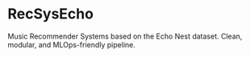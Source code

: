 # RecSysEcho
Music Recommender Systems based on the Echo Nest dataset. Clean, modular, and MLOps-friendly pipeline.
